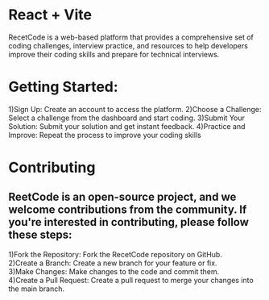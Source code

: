 # React + Vite
RecetCode is a web-based platform that provides a comprehensive set of coding challenges, interview practice, and resources to help developers improve their coding skills and prepare for technical interviews.


# Getting Started: 
  1)Sign Up: Create an account to access the platform.
  2)Choose a Challenge: Select a challenge from the dashboard and start coding.
  3)Submit Your Solution: Submit your solution and get instant feedback.
  4)Practice and Improve: Repeat the process to improve your coding skills


# Contributing
## ReetCode is an open-source project, and we welcome contributions from the community. If you're interested in contributing, please follow these steps:
  1)Fork the Repository: Fork the RecetCode repository on GitHub.<br/>
  2)Create a Branch: Create a new branch for your feature or fix.<br/>
  3)Make Changes: Make changes to the code and commit them.<br/>
  4)Create a Pull Request: Create a pull request to merge your changes into the main branch.<br/>
